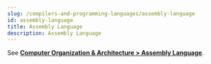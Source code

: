 ```yaml
---
slug: /compilers-and-programming-languages/assembly-language
id: assembly-language
title: Assembly Language
description: Assembly Language
---
```


See **[Computer Organization & Architecture > Assembly Language](/computer-organization-and-architecture/assembly-language)**.

